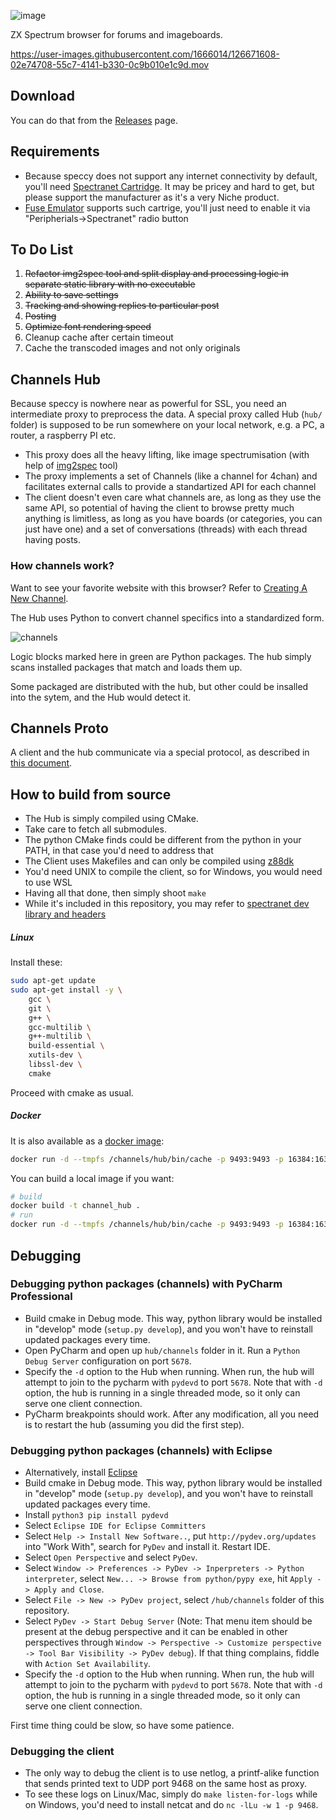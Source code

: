 ![image](https://user-images.githubusercontent.com/1666014/126013799-b499d24f-88e2-42b0-8d3d-c77991c4f9ac.png)

ZX Spectrum browser for forums and imageboards.

https://user-images.githubusercontent.com/1666014/126671608-02e74708-55c7-4141-b330-0c9b010e1c9d.mov

## Download

You can do that from the [Releases](https://github.com/the-channels/channels/releases) page.

## Requirements
* Because speccy does not support any internet connectivity by default, you'll need [Spectranet Cartridge](https://www.bytedelight.com/?page_id=3515). It may be pricey and hard to get, but please support the manufacturer as it's a very Niche product.
* [Fuse Emulator](http://fuse-emulator.sourceforge.net/) supports such cartrige, you'll just need to enable it via "Peripherials->Spectranet" radio button

## To Do List
1. ~~Refactor img2spec tool and split display and processing logic in separate static
   library with no executable~~
2. ~~Ability to save settings~~
3. ~~Tracking and showing replies to particular post~~
4. ~~Posting~~
5. ~~Optimize font rendering speed~~
6. Cleanup cache after certain timeout
7. Cache the transcoded images and not only originals

## Channels Hub
Because speccy is nowhere near as powerful for SSL, you need an intermediate proxy to preprocess the data.
A special proxy called Hub (`hub/` folder) is supposed to be run somewhere on your local network, e.g. a PC, a router, a raspberry PI etc.

* This proxy does all the heavy lifting, like image spectrumisation (with help of [img2spec](https://github.com/the-channels/img2spec) tool)
* The proxy implements a set of Channels (like a channel for 4chan) and facilitates external calls to provide a standartized API for each channel
* The client doesn't even care what channels are, as long as they use the same API, so potential of having the client to browse pretty much anything is limitless, as long as you have boards (or categories, you can just have one) and a set of conversations (threads) with each thread having posts.

### How channels work?

Want to see your favorite website with this browser? Refer to [Creating A New Channel](NewChannel.md).

The Hub uses Python to convert channel specifics into
a standardized form.

![channels](https://user-images.githubusercontent.com/1666014/127716547-670110c4-4c16-47a9-8a72-954963ec54fc.png)

Logic blocks marked here in green are Python packages.
The hub simply scans installed packages that match and loads them up.

Some packaged are distributed with the hub, but other could be insalled into the sytem,
and the Hub would detect it. 

## Channels Proto
A client and the hub communicate via a special protocol, as described in [this document](./proto/Readme.md).

## How to build from source
* The Hub is simply compiled using CMake. 
* Take care to fetch all submodules.
* The python CMake finds could be different from the python in your PATH, in that case you'd need to address that
* The Client uses Makefiles and can only be compiled using [z88dk](https://github.com/z88dk/z88dk)
* You'd need UNIX to compile the client, so for Windows, you would need to use WSL
* Having all that done, then simply shoot `make`
* While it's included in this repository, 
  you may refer to [spectranet dev library and headers](https://github.com/spectrumero/spectranet)

##### Linux
Install these:
```bash
sudo apt-get update
sudo apt-get install -y \
    gcc \
    git \
    g++ \
    gcc-multilib \
    g++-multilib \
    build-essential \
    xutils-dev \
    libssl-dev \
    cmake
```
Proceed with cmake as usual.

##### Docker
It is also available as a [docker image](https://hub.docker.com/r/desertkun/channels-hub):
```bash
docker run -d --tmpfs /channels/hub/bin/cache -p 9493:9493 -p 16384:16384/udp -it desertkun/channels-hub:latest
```
You can build a local image if you want:
```bash
# build
docker build -t channel_hub .
# run
docker run -d --tmpfs /channels/hub/bin/cache -p 9493:9493 -p 16384:16384/udp -it channel_hub
```

## Debugging

### Debugging python packages (channels) with PyCharm Professional

* Build cmake in Debug mode. This way, python library would be installed in
  "develop" mode (`setup.py develop`), and you won't have to reinstall updated
  packages every time.
* Open PyCharm and open up `hub/channels` folder in it. Run a `Python Debug Server`
  configuration on port `5678`.
* Specify the `-d` option to the Hub when running. When run, the hub will
  attempt to join to the pycharm with `pydevd` to port `5678`.
  Note that with `-d` option, the hub is running in a single threaded mode, so
  it only can serve one client connection.
* PyCharm breakpoints should work. After any modification, all you need is to
  restart the hub (assuming you did the first step).
  
### Debugging python packages (channels) with Eclipse

* Alternatively, install [Eclipse](https://www.eclipse.org/downloads/packages/installer)
* Build cmake in Debug mode. This way, python library would be installed in
  "develop" mode (`setup.py develop`), and you won't have to reinstall updated
  packages every time.
* Install `python3 pip install pydevd`
* Select `Eclipse IDE for Eclipse Committers`
* Select `Help -> Install New Software..`, put `http://pydev.org/updates` into "Work With",
  search for `PyDev` and install it. Restart IDE.
* Select `Open Perspective` and select `PyDev`.
* Select `Window -> Preferences -> PyDev -> Inperpreters -> Python interpreter`,
  select `New... -> Browse from python/pypy exe`, hit `Apply -> Apply and Close`.
* Select `File -> New -> PyDev project`, select `/hub/channels` folder of this repository.
* Select `PyDev -> Start Debug Server` (Note: That menu item should be present at the debug perspective and it can be enabled 
  in other perspectives through `Window -> Perspective -> Customize perspective -> Tool Bar Visibility -> PyDev debug`).
  If that thing complains, fiddle with `Action Set Availability`.
* Specify the `-d` option to the Hub when running. When run, the hub will
  attempt to join to the pycharm with `pydevd` to port `5678`.
  Note that with `-d` option, the hub is running in a single threaded mode, so
  it only can serve one client connection.
  
First time thing could be slow, so have some patience.

### Debugging the client

* The only way to debug the client is to use netlog, a printf-alike function that
sends printed text to UDP port 9468 on the same host as proxy.
* To see these logs on Linux/Mac, simply do `make listen-for-logs` while
on Windows, you'd need to install netcat and do `nc -lLu -w 1 -p 9468`.
